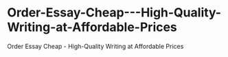 # Order-Essay-Cheap---High-Quality-Writing-at-Affordable-Prices
Order Essay Cheap - High-Quality Writing at Affordable Prices
